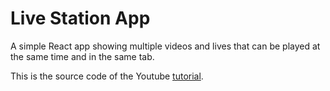 # Live Station App
A simple React app showing multiple videos and lives that can be played at the same time and in the same tab. 

This is the source code of the Youtube [tutorial](https://youtu.be/cYfm6-gxLAU).
